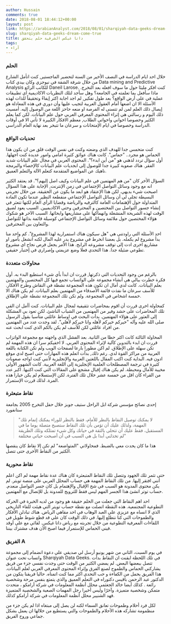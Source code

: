 ```yaml
---
author: Hussain
comments: true
date: 2018-08-01 18:44:12+00:00
layout: post
link: https://arabianAnalyst.com/2018/08/01/sharqiyah-data-geeks-dream-come-true/
slug: sharqiyah-data-geeks-dream-come-true
title: داتا غيكس الشرقية حلم يتحقق
tags:
- آراء
---
```


### الحلم




خلال احد ايام الدراسة في النصف الأخير من السنة لتحضير الماجستير, كنت اتأمل الشارع من خلال شرفة الشقة في نيوجزي وكان بيدي كتاب Data mining and Predictive Analysis للكاتب الرائع Daneil Larose. كنت افكر مليئا حول ما سوف افعله بعد التخرج. ماذا سأفعل بما تعلمته في الجامعة؟ وهل سأجد لتلك النظريات الاكاديمية اي تطبيقات عملية في على أرض الواقع؟ بعد طول تفكير, لم اجد اجابة اكثر إيفاءً وتحقيقاً للذات لهذه الأسئلة الا ان اضعها أمام العقول العربية لتجيب عليها وأن دوري في هذه المعادلة هو إيصال ذلك العلم لمن لم تتسنى له الفرصة او منعه حاحز اللغة من الوصول إليه. أمسيت ذلك اليوم و رسالتي هي إثراء المحتوى المعرفي العربي حول علم البيانات. لكن كما يعلم الكثير وخصوصا اخواني واخواتي الطلاب, معظم الافكار الكبيرة لا تأتي الا في أوقات الدراسة وخصوصا في ايام الإمتحانات و سرعان ما تتبخر بعد نهاية العام الدراسي.





### تحديات الواقع




كنت متحمس جدا للهدف الذي وضعته وكنت في نفس الوقت قلق من ان يكون هذا الحماس هو مجرد.. "حماس". كانت هناك عوائق كثيرة امامي وامور عديدة كنت اجهلها. أول سؤال تردد لذهني هو "من أين ابدء؟". المحتوى العربي في مجال علم البيانات شديد الفقر. هناك صعوبة كبيرة جدا للوصول إلى ابجديات علم البيانات كالإحصاء والبرمجة ناهيك عن المواضيع المتقدمة كتعلم الآلة والتعلم العميق.




السؤال الأخر كان "من هم المهتمين في علم البيانات وكيف اصل إليهم؟". قد يعتقد الكثير انه مع وجود وسائل التواصل الإجتماعي في زمن الإنترنت, الإجابة على هذا السؤال اصبحت شيء بديهي. لكن هذا الإعتقاد هو ابعد ما يكون عن الحقيقة. من خلال تجربتي البسيطة تجلى لي أن وسائل التواصل الإجتماعي منقطعة النظير عندما تكون المادة المتداولة حول الإهتمامات العامة كالترفيه والرياضة وقضايا الرأي العام لكنها تتعثر في إنشاء جسور التواصل بين المختصين و المحترفين وحتى الاكاديميين. السبب يعود لضيق الوقت لهذه الشريحة المنشغلة وانهماكها على مشاريعها وابحاثها. السبب الآخر هو شكوك هؤلاء المختصين حول ملائمة وسائل التواصل الإجتماعي كوسيلة قائمة بذاتها للتواصل والتعاون بين المحترفين.




احد الأسئلة التي راودتني هي "هل سيكون هناك استمرارية لهذا المشروع". كم واحد منا بدأ مشروع لم يكمله. بل بعضنا انخرط في مشروع يدر عليه المال لكنه انشغل بأمور او مشاريع اخرى ادت إلى توقف مشروعه الرابح. هذا الأمر يجعل فرص نجاح اي مشروع تطوعي ضئيلة جدا. هذا التحدي فعلا وضع عزيمتي وإصراري في إختبار حقيقي.





### محاولات متعددة




بالرغم من وجود التحديات التي ذكرتها, قررت ان ابدأ بأي شيء استطيع البدء به. أول فكرة خطرت ببالي هي أنشاء مجموعة على الواتساب تجمع فيها كل المختصين والمهتمين بعلم البيانات. كانت لدي أمال ان تكون هذه المجموعة نشطة في النقاش وطرح الأفكار. للأسف سرعان ما نفذت قائمة الأصدقاء من المهتمين بعلم البيانات. لم يكن هناك الا خمسة اشخاص في المجموعة. ولم تكن تلك المجموعة نشطة على الإطلاق.




كمحاولة اخرى قررت أن اقوم بمحاضرات تثقيفية لمجال علم البيانات. كنت أأمل ان القي تلك المحاضرات على حشد وفير من المهتمين من الشباب الناشئ. لكن تعود بي المشكلة إلى العثور على هؤلاء المهتمين. بدأت البحث في اوساط عائلتي متأسيا بقول الرسول صلى الله عليه وآله "خيركم خيركم لأهله وانا خيركم لأهلي". لقد وجدت عدد من المهتمين من افراد عائلتي لكن للأسف لم يكن بالكم الذي كنت ابحث عنه.




المحاولة الثالثة كانت اكثر حظا من الثانية. بعد الفشل الذي واجهته مع مجموعة الواتزاب قررت ان ابدء بالتدوين كآلية لإثراء المحتوى العربي. لا اخفيكم سرا ان هذه المهمة لم تكن سهلة على الإطلاق. لم اكن مطورا بارعا لصفحات الويب ولم تكن الكتابة باللغة العربية من مراكز القوة لدي. رغم ذلك, بدأت اتعلم هذه المهارات حتى اصبح لدي موقع ادون فيه. البداية كنت اكتب المقال باللغتين العربية والإنجليزية لأنني كنت اواجه صعوبات كثيرة في ترجمة المصطلحات العلمية الإنجليزية إلى اللغة العربية. كانت الشهور الأولى مخيبة للأمال ومحبطة. لم يكن هناك إقبال مشجع على المقالات التي كنت اكتبها. اكبر عدد من القراء كان اقل من خمسة عشر خلال تلك الفترة. لكن الإستسلام لم يكن خيارا هذه المرة. لذلك قررت الإستمرار.





### نقاط متبعثرة




إحدى نصائح مؤسس شركة ابل الراحل ستيف جوبز خلال حفل التخرج 2005 بجامعة ستانفورد





<blockquote>"لا يمكنك توصيل النقاط بالنظر للأمام، فقط بالنظر للوراء يمكنك إتمام تلك المهمة، ولذلك عليك أن تؤمن بأن تلك النقاط ستصبح متصلة يوما ما في المستقبل، فقط عليك أن تتحلى بالثقة في حياتك وكل شيء تمتلكه وتلك الطريقة لم تخذلني أبدا بل هي السبب في أن أصبحت حياتي مختلفة"</blockquote>




هذا ما كان يحدث معي بالضبط. فمحاولاتي "المتواضعة" لم تكن إلا نقاط كان ينقصها الكثير من النقاط الأخرى حتى تتصل.





### نقاط محورية




حتى تثمر تلك الجهود وتتصل تلك النقاط المتبعثرة كان هناك عدة نقاط مهمة لم اكن اعلم أنني افتقر إليها. من تلك النقاط المهمة هي حساب المحلل العربي على منصة تويتر. لم يكن محتوى المدونة هو السبب في شح الإقبال والإهتمام بل كان جسر التواصل منعدم. حساب توتر انشئ هذا الجسر المهم ليس فقط للترويج للمدونة بل للإتصال مع المهتمين.




احد اهم النقاط التي جعلت من الحلم حقيقة هو وجود من لديه الخبرة في الحركة التطوعية المجتمعية. هذه النقطة اتصلت مع نقطة حساب تويتر التي هيئت للقاء التاريخي الذي لا انساه مع عزيزي علي العبد الوهاب في احد مقاهي الرياض. هناك تبادلن الأفكار والطموحات التي كنا نتطلع إليها. في ذلك الوقت كان علي قد قطع شوط طويل في اللقاءات المعرفية التطوعية من خلال تجربته مع رياض داتا غيكس. لقائي مع علي أوقد فيني الحماس للإستمرار فيما اصبح الآن هدف مشترك بيننا.





### الفريق A




في يوم السبت، الثاني من شهر يونيو أرسل لي صديقي علي دعوة انضمام إلى مجموعة واتساب تحت عنوان Sharqiyah Data Geeks. في تلك اللحظة ايقنت ان النقاط بدأت تتصل ببعضها البعض. لم يمضي الكثير من الوقت حتى وجدت نفسي جزء من فريق يشاركني الحماس والطموح لصنع الفرق وإثراء المحتوى المعرفي العربي لعلم البيانات. هذا الفريق يحمل من الكفاءة و حب التحدي اكثر مما كنت اتمناه. حاليا فريقنا يتكون من الدكتور عبد الرحمن باقيس دكتوراه في التعلم العميق والذي يتمتع بنفس مرحة وشخصية رائعة . كذلك أيضا خالد الجغثمي محلل أنظمة المعلومات في شركة أرامكو ، متحدث متمكن وشخصية متميزة. وآخرًا وليس أخيرا رجل المهمات الصعبة والشخصية المتميزة فهد الشنيبر محلل أنظمة المعلومات في شركة أرامكو كذلك.




لكل فرد أحلام وطموحات تعانق السماء لكنه لن يصل إلى مبتغاه اذا لم يكن جزء من منظمومة تشاركه هذه الأحلام والطموحات والتي يستطيع من خلالها ان يعمل بشكل جماعي وروح الفريق.
